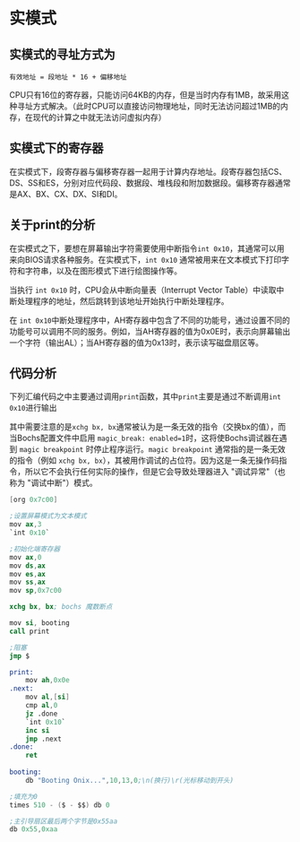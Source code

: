 # 实模式

## 实模式的寻址方式为

    有效地址 = 段地址 * 16 + 偏移地址

CPU只有16位的寄存器，只能访问64KB的内存，但是当时内存有1MB，故采用这种寻址方式解决。（此时CPU可以直接访问物理地址，同时无法访问超过1MB的内存，在现代的计算之中就无法访问虚拟内存）

## 实模式下的寄存器
在实模式下，段寄存器与偏移寄存器一起用于计算内存地址。段寄存器包括CS、DS、SS和ES，分别对应代码段、数据段、堆栈段和附加数据段。偏移寄存器通常是AX、BX、CX、DX、SI和DI。

## 关于print的分析
在实模式之下，要想在屏幕输出字符需要使用中断指令`int 0x10`，其通常可以用来向BIOS请求各种服务。在实模式下，`int 0x10` 通常被用来在文本模式下打印字符和字符串，以及在图形模式下进行绘图操作等。

当执行 `int 0x10` 时，CPU会从中断向量表（Interrupt Vector Table）中读取中断处理程序的地址，然后跳转到该地址开始执行中断处理程序。

在 `int 0x10`中断处理程序中，AH寄存器中包含了不同的功能号，通过设置不同的功能号可以调用不同的服务。例如，当AH寄存器的值为0x0E时，表示向屏幕输出一个字符（输出AL）；当AH寄存器的值为0x13时，表示读写磁盘扇区等。

## 代码分析

下列汇编代码之中主要通过调用`print`函数，其中`print`主要是通过不断调用`int 0x10`进行输出

其中需要注意的是`xchg bx, bx`通常被认为是一条无效的指令（交换bx的值），而当Bochs配置文件中启用 `magic_break: enabled=1`时，这将使Bochs调试器在遇到 `magic breakpoint` 时停止程序运行。`magic breakpoint` 通常指的是一条无效的指令（例如 `xchg bx, bx`），其被用作调试的占位符。因为这是一条无操作码指令，所以它不会执行任何实际的操作，但是它会导致处理器进入 "调试异常"（也称为 "调试中断"）模式。

```s
[org 0x7c00]

;设置屏幕模式为文本模式
mov ax,3
`int 0x10`

;初始化端寄存器
mov ax,0
mov ds,ax
mov es,ax
mov ss,ax
mov sp,0x7c00

xchg bx, bx; bochs 魔数断点 

mov si, booting
call print

;阻塞
jmp $

print:
    mov ah,0x0e
.next:
    mov al,[si]
    cmp al,0
    jz .done
    `int 0x10`
    inc si
    jmp .next
.done:
    ret
    
booting:
    db "Booting Onix...",10,13,0;\n(换行)\r(光标移动到开头)

;填充为0
times 510 - ($ - $$) db 0

;主引导扇区最后两个字节是0x55aa
db 0x55,0xaa
```